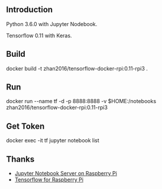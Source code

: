 Introduction
---

Python 3.6.0 with Jupyter Nodebook.

Tensorflow 0.11 with Keras.

Build
---

docker build -t zhan2016/tensorflow-docker-rpi:0.11-rpi3 .

Run
---

docker run --name tf -d -p 8888:8888 -v $HOME:/notebooks zhan2016/tensorflow-docker-rpi:0.11-rpi3

Get Token
---

docker exec -it tf jupyter notebook list

Thanks
---

* [Jupyter Notebook Server on Raspberry Pi](https://github.com/kleinee/jns)
* [Tensorflow for Raspberry Pi](https://github.com/samjabrahams/tensorflow-on-raspberry-pi)

